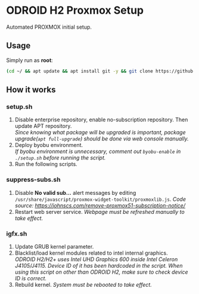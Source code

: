 # ODROID H2 Proxmox Setup

Automated PROXMOX initial setup.

## Usage

Simply run as **root**:
``` bash
(cd ~/ && apt update && apt install git -y && git clone https://github.com/hdavid0510/proxmox-odroidh2 && cd proxmox-odroidh2 && chmod +x setup.sh && ./setup.sh )
```

## How it works

### setup.sh
1. Disable enterprise repository, enable no-subscription repository. Then update APT repository.  
*Since knowing what package will be upgraded is important, package upgrade(`apt full-upgrade`) should be done via web console manually.*
2. Deploy byobu environment.  
*If byobu environment is unnecessary, comment out `byobu-enable` in `./setup.sh` before running the script.*
3. Run the following scripts.

### suppress-subs.sh
1. Disable **No valid sub...** alert messages by editing `/usr/share/javascript/proxmox-widget-toolkit/proxmoxlib.js`.
*Code source: https://johnscs.com/remove-proxmox51-subscription-notice/*
2. Restart web server service.
*Webpage must be refreshed manually to take effect.*

### igfx.sh
1. Update GRUB kernel parameter.
2. Blacklist/load kernel modules related to intel internal graphics.  
*ODROID H2/H2+ uses Intel UHD Graphics 600 inside Intel Celeron J4105/J4115. Device ID of it has been hardcoded in the script. When using this script on other than ODROID H2, make sure to check device ID is correct.*
3. Rebuild kernel.
*System must be rebooted to take effect.*
